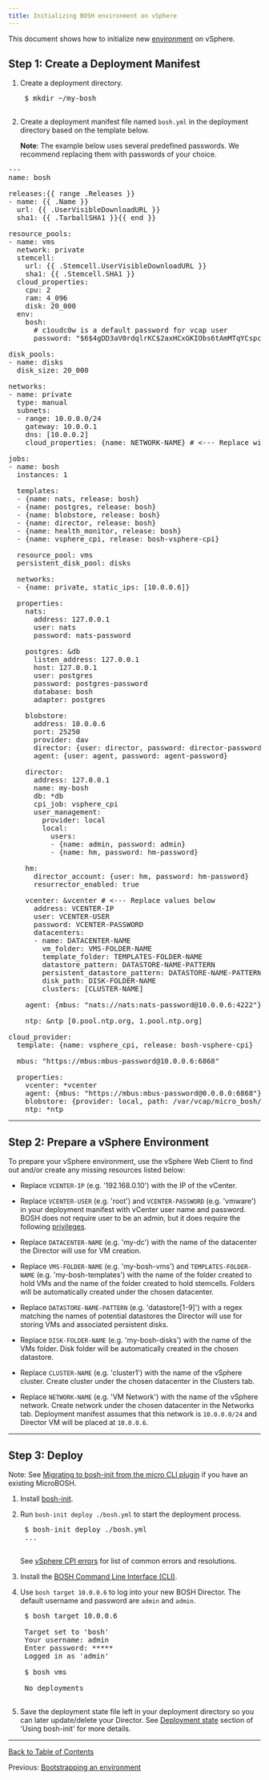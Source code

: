 ```yaml
---
title: Initializing BOSH environment on vSphere
---
```


This document shows how to initialize new [environment](terminology.html#environment) on vSphere.

## <a id="create-manifest"></a>Step 1: Create a Deployment Manifest

1. Create a deployment directory.

    <pre class='terminal'>
    $ mkdir ~/my-bosh
    </pre>

1. Create a deployment manifest file named `bosh.yml` in the deployment directory based on the template below.

    <p class="note"><strong>Note</strong>: The example below uses several predefined passwords. We recommend replacing them with passwords of your choice.</p>

<pre id="manifest">
---
name: bosh

releases:{{ range .Releases }}
- name: {{ .Name }}
  url: {{ .UserVisibleDownloadURL }}
  sha1: {{ .TarballSHA1 }}{{ end }}

resource_pools:
- name: vms
  network: private
  stemcell:
    url: {{ .Stemcell.UserVisibleDownloadURL }}
    sha1: {{ .Stemcell.SHA1 }}
  cloud_properties:
    cpu: 2
    ram: 4_096
    disk: 20_000
  env:
    bosh:
      # c1oudc0w is a default password for vcap user
      password: "$6$4gDD3aV0rdqlrKC$2axHCxGKIObs6tAmMTqYCspcdvQXh3JJcvWOY2WGb4SrdXtnCyNaWlrf3WEqvYR2MYizEGp3kMmbpwBC6jsHt0"

disk_pools:
- name: disks
  disk_size: 20_000

networks:
- name: private
  type: manual
  subnets:
  - range: 10.0.0.0/24
    gateway: 10.0.0.1
    dns: [10.0.0.2]
    cloud_properties: {name: NETWORK-NAME} # <--- Replace with Network name

jobs:
- name: bosh
  instances: 1

  templates:
  - {name: nats, release: bosh}
  - {name: postgres, release: bosh}
  - {name: blobstore, release: bosh}
  - {name: director, release: bosh}
  - {name: health_monitor, release: bosh}
  - {name: vsphere_cpi, release: bosh-vsphere-cpi}

  resource_pool: vms
  persistent_disk_pool: disks

  networks:
  - {name: private, static_ips: [10.0.0.6]}

  properties:
    nats:
      address: 127.0.0.1
      user: nats
      password: nats-password

    postgres: &db
      listen_address: 127.0.0.1
      host: 127.0.0.1
      user: postgres
      password: postgres-password
      database: bosh
      adapter: postgres

    blobstore:
      address: 10.0.0.6
      port: 25250
      provider: dav
      director: {user: director, password: director-password}
      agent: {user: agent, password: agent-password}

    director:
      address: 127.0.0.1
      name: my-bosh
      db: *db
      cpi_job: vsphere_cpi
      user_management:
        provider: local
        local:
          users:
          - {name: admin, password: admin}
          - {name: hm, password: hm-password}

    hm:
      director_account: {user: hm, password: hm-password}
      resurrector_enabled: true

    vcenter: &vcenter # <--- Replace values below
      address: VCENTER-IP
      user: VCENTER-USER
      password: VCENTER-PASSWORD
      datacenters:
      - name: DATACENTER-NAME
        vm_folder: VMS-FOLDER-NAME
        template_folder: TEMPLATES-FOLDER-NAME
        datastore_pattern: DATASTORE-NAME-PATTERN
        persistent_datastore_pattern: DATASTORE-NAME-PATTERN
        disk_path: DISK-FOLDER-NAME
        clusters: [CLUSTER-NAME]

    agent: {mbus: "nats://nats:nats-password@10.0.0.6:4222"}

    ntp: &ntp [0.pool.ntp.org, 1.pool.ntp.org]

cloud_provider:
  template: {name: vsphere_cpi, release: bosh-vsphere-cpi}

  mbus: "https://mbus:mbus-password@10.0.0.6:6868"

  properties:
    vcenter: *vcenter
    agent: {mbus: "https://mbus:mbus-password@0.0.0.0:6868"}
    blobstore: {provider: local, path: /var/vcap/micro_bosh/data/cache}
    ntp: *ntp
</pre>

---
## <a id="prepare"></a> Step 2: Prepare a vSphere Environment

To prepare your vSphere environment, use the vSphere Web Client to find out and/or create any missing resources listed below:

- Replace `VCENTER-IP` (e.g. '192.168.0.10') with the IP of the vCenter.

- Replace `VCENTER-USER` (e.g. 'root') and `VCENTER-PASSWORD` (e.g. 'vmware') in your deployment manifest with vCenter user name and password.
  BOSH does not require user to be an admin, but it does require the following [privileges](https://github.com/cloudfoundry-incubator/bosh-vsphere-cpi-release/blob/master/docs/required_vcenter_privileges.md).

- Replace `DATACENTER-NAME` (e.g. 'my-dc') with the name of the datacenter the Director will use for VM creation.

- Replace `VMS-FOLDER-NAME` (e.g. 'my-bosh-vms') and `TEMPLATES-FOLDER-NAME` (e.g. 'my-bosh-templates') with the name of the folder created to hold VMs and the name of the folder created to hold stemcells. Folders will be automatically created under the chosen datacenter.

- Replace `DATASTORE-NAME-PATTERN` (e.g. 'datastore[1-9]') with a regex matching the names of potential datastores the Director will use for storing VMs and associated persistent disks.

- Replace `DISK-FOLDER-NAME` (e.g. 'my-bosh-disks') with the name of the VMs folder. Disk folder will be automatically created in the chosen datastore.

- Replace `CLUSTER-NAME` (e.g. 'cluster1') with the name of the vSphere cluster. Create cluster under the chosen datacenter in the Clusters tab.

- Replace `NETWORK-NAME` (e.g. 'VM Network') with the name of the vSphere network. Create network under the chosen datacenter in the Networks tab. Deployment manifest assumes that this network is `10.0.0.0/24` and Director VM will be placed at `10.0.0.6`.

---
## <a id="deploy"></a> Step 3: Deploy

<p class="note">Note: See <a href="migrate-to-bosh-init.html">Migrating to bosh-init from the micro CLI plugin</a> if you have an existing MicroBOSH.</p>

1. Install [bosh-init](./install-bosh-init.html).

1. Run `bosh-init deploy ./bosh.yml` to start the deployment process.

    <pre class='terminal'>
    $ bosh-init deploy ./bosh.yml
    ...
    </pre>

    See [vSphere CPI errors](vsphere-cpi.html#errors) for list of common errors and resolutions.

1. Install the [BOSH Command Line Interface (CLI)](./bosh-cli.html).

1. Use `bosh target 10.0.0.6` to log into your new BOSH Director. The default username and password are `admin` and `admin`.

    <pre class="terminal">
    $ bosh target 10.0.0.6

    Target set to 'bosh'
    Your username: admin
    Enter password: *****
    Logged in as 'admin'

    $ bosh vms

    No deployments
    </pre>

1. Save the deployment state file left in your deployment directory so you can later update/delete your Director. See [Deployment state](using-bosh-init.html#deployment-state) section of 'Using bosh-init' for more details.

---
[Back to Table of Contents](index.html#install)

Previous: [Bootstrapping an environment](init.html)
